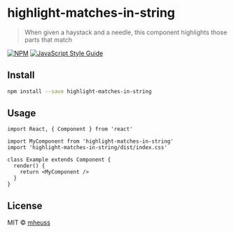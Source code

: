 # highlight-matches-in-string

> When given a haystack and a needle, this component highlights those parts that match

[![NPM](https://img.shields.io/npm/v/highlight-matches-in-string.svg)](https://www.npmjs.com/package/highlight-matches-in-string) [![JavaScript Style Guide](https://img.shields.io/badge/code_style-standard-brightgreen.svg)](https://standardjs.com)

## Install

```bash
npm install --save highlight-matches-in-string
```

## Usage

```tsx
import React, { Component } from 'react'

import MyComponent from 'highlight-matches-in-string'
import 'highlight-matches-in-string/dist/index.css'

class Example extends Component {
  render() {
    return <MyComponent />
  }
}
```

## License

MIT © [mheuss](https://github.com/mheuss)
